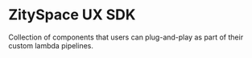 # **ZitySpace UX SDK**

Collection of components that users can plug-and-play as part of their custom lambda pipelines.
